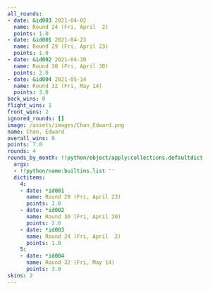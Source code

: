 ```yaml
---
all_rounds:
- date: &id003 2021-04-02
  name: Round 24 (Fri, April  2)
  points: 1.0
- date: &id001 2021-04-23
  name: Round 29 (Fri, April 23)
  points: 1.0
- date: &id002 2021-04-30
  name: Round 30 (Fri, April 30)
  points: 2.0
- date: &id004 2021-05-14
  name: Round 32 (Fri, May 14)
  points: 3.0
back_wins: 0
flight_wins: 1
front_wins: 2
ignored_rounds: []
image: /assets/images/Chan_Edward.png
name: Chan, Edward
overall_wins: 0
points: 7.0
rounds: 4
rounds_by_month: !!python/object/apply:collections.defaultdict
  args:
  - !!python/name:builtins.list ''
  dictitems:
    4:
    - date: *id001
      name: Round 29 (Fri, April 23)
      points: 1.0
    - date: *id002
      name: Round 30 (Fri, April 30)
      points: 2.0
    - date: *id003
      name: Round 24 (Fri, April  2)
      points: 1.0
    5:
    - date: *id004
      name: Round 32 (Fri, May 14)
      points: 3.0
skins: 2
---
```

